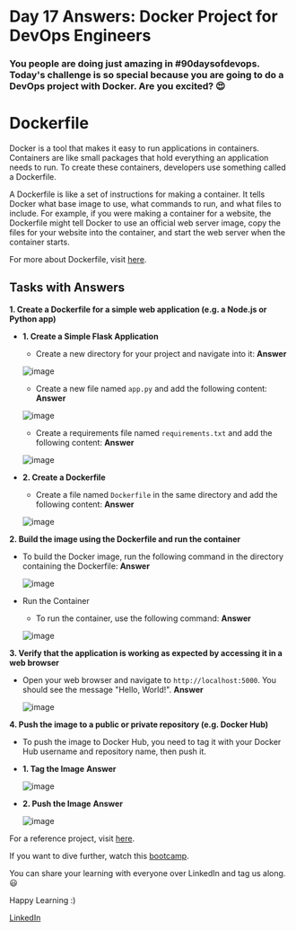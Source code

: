 # Day 17 Answers: Docker Project for DevOps Engineers

### You people are doing just amazing in **#90daysofdevops**. Today's challenge is so special because you are going to do a DevOps project with Docker. Are you excited? 😍

# Dockerfile

Docker is a tool that makes it easy to run applications in containers. Containers are like small packages that hold everything an application needs to run. To create these containers, developers use something called a Dockerfile.

A Dockerfile is like a set of instructions for making a container. It tells Docker what base image to use, what commands to run, and what files to include. For example, if you were making a container for a website, the Dockerfile might tell Docker to use an official web server image, copy the files for your website into the container, and start the web server when the container starts.

For more about Dockerfile, visit [here](https://rushikesh-mashidkar.hashnode.dev/dockerfile-docker-compose-swarm-and-volumes).

## Tasks with Answers

**1. Create a Dockerfile for a simple web application (e.g. a Node.js or Python app)**
   - **1. Create a Simple Flask Application**
      - Create a new directory for your project and navigate into it:
      **Answer**

      ![image](https://github.com/Bhavin213/90DaysOfDevOps/blob/master/2024/day17/image/1_Create_a_new_directory.png)

      - Create a new file named `app.py` and add the following content:
      **Answer**

      ![image](https://github.com/Bhavin213/90DaysOfDevOps/blob/master/2024/day17/image/2_app_py.png)

      - Create a requirements file named `requirements.txt` and add the following content:
      **Answer**

      ![image](https://github.com/Bhavin213/90DaysOfDevOps/blob/master/2024/day17/image/3_Create_a_requirements_file.png)

   - **2. Create a Dockerfile**
      - Create a file named `Dockerfile` in the same directory and add the following content:
      **Answer**

      ![image](https://github.com/Bhavin213/90DaysOfDevOps/blob/master/2024/day17/image/4_Create_a_Dockerfile.png)

**2. Build the image using the Dockerfile and run the container**
   - To build the Docker image, run the following command in the directory containing the Dockerfile:
      **Answer**

      ![image](https://github.com/Bhavin213/90DaysOfDevOps/blob/master/2024/day17/image/5_build_the_docker_image.png)

   - Run the Container
      - To run the container, use the following command:
      **Answer**

      ![image](https://github.com/Bhavin213/90DaysOfDevOps/blob/master/2024/day17/image/6_Run_the_Container.png)

**3. Verify that the application is working as expected by accessing it in a web browser**
   - Open your web browser and navigate to `http://localhost:5000`. You should see the message "Hello, World!".
      **Answer**

      ![image](https://github.com/Bhavin213/90DaysOfDevOps/blob/master/2024/day17/image/7_Verify_the_Application.png)

**4. Push the image to a public or private repository (e.g. Docker Hub)**
   - To push the image to Docker Hub, you need to tag it with your Docker Hub username and repository name, then push it.
   - **1. Tag the Image**
      **Answer**

      ![image](https://github.com/Bhavin213/90DaysOfDevOps/blob/master/2024/day17/image/8_Tag_the_Image.png)

   - **2. Push the Image**
      **Answer**

      ![image](https://github.com/Bhavin213/90DaysOfDevOps/blob/master/2024/day17/image/9_Push_the_Image.png)

For a reference project, visit [here](https://youtu.be/Tevxhn6Odc8).

If you want to dive further, watch this [bootcamp](https://youtube.com/playlist?list=PLlfy9GnSVerRqYJgVYO0UiExj5byjrW8u).

You can share your learning with everyone over LinkedIn and tag us along. 😃

Happy Learning :)

[LinkedIn](https://www.linkedin.com/in/bhavin-savaliya/)
